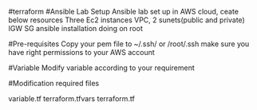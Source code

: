 #terraform
#Ansible Lab Setup
Ansible lab set up in AWS cloud, 
ceate below resources
Three Ec2 instances
VPC, 2 sunets(public and private)
IGW
SG
ansible installation doing on root

#Pre-requisites
Copy your pem file to ~/.ssh/ or /root/.ssh
make sure you have right permissions to your AWS account
  

#Variable 
Modify variable according to your requirement 

#Modification required files

variable.tf
terraform.tfvars
terraform.tf





